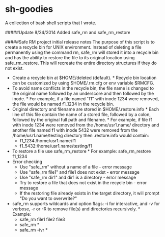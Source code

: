 sh-goodies
==========

A collection of bash shell scripts that I wrote.

#####Update 8/24/2014
  Added safe_rm and safe_rm_restore 

#####Safe RM project initial release notes
  The purpose of this script is to create a recycle bin for UNIX environment. Instead of deleting a file permanently using the command rm, safe_rm will stored it into a recycle bin and has the ability to restore the file to its original location using safe_rm_restore. This will recreate the entire directory structures if they do not exist.
  *  Create a recycle bin at $HOME/deleted (default).
    *  Recycle bin location can be customized by using $HOME/.rm.cfg or env variable $RMCFG. 
  *  To avoid name conflicts in the recycle bin, the file name is changed to the original name followed by an underscore and then followed by the inode. 
    *  For example, if a file named "f1" with inode 1234 were removed, the file would be named f1_1234 in the recycle bin.
  *  Original directory and filename are stored in $HOME/.restore.info
    *  Each line of this file contain the name of a stored file, followed by a colon, followed by the original full path and filename. 
    *  For example, if file f1 with inode 1234 were removed from the /home/usr1.name/ directory and another file named f1 with inode 5432 were removed from the /home/usr1.name/testing directory then .restore.info would contain:
      *  f1_1234:/home/usr1.name/f1
      *  f1_5432:/home/usr1.name/testing/f1
  *  To restore a file use safe_rm_restore 
    *  For example: safe_rm_restore f1_1234
  * Error checking
    *  Use "safe_rm" without a name of a file - error message
    *  Use "safe_rm file1" and file1 does not exist - error message
    *  Use "safe_rm dir1" and dir1 is a directory - error message
    *  Try to restore a file that does not exist in the recycle bin - error message
    *  If the restoring file already exists in the target directory, it will prompt "Do you want to overwrite?"
  *  safe_rm supports wildcards and option flags: -i for interactive, and -v for verbose, -r or -R to remove file(s) and directories recursively.
    *  Example:
      * safe_rm file1 file2 file3
      * safe_rm *
      * safe_rm -ivr *

